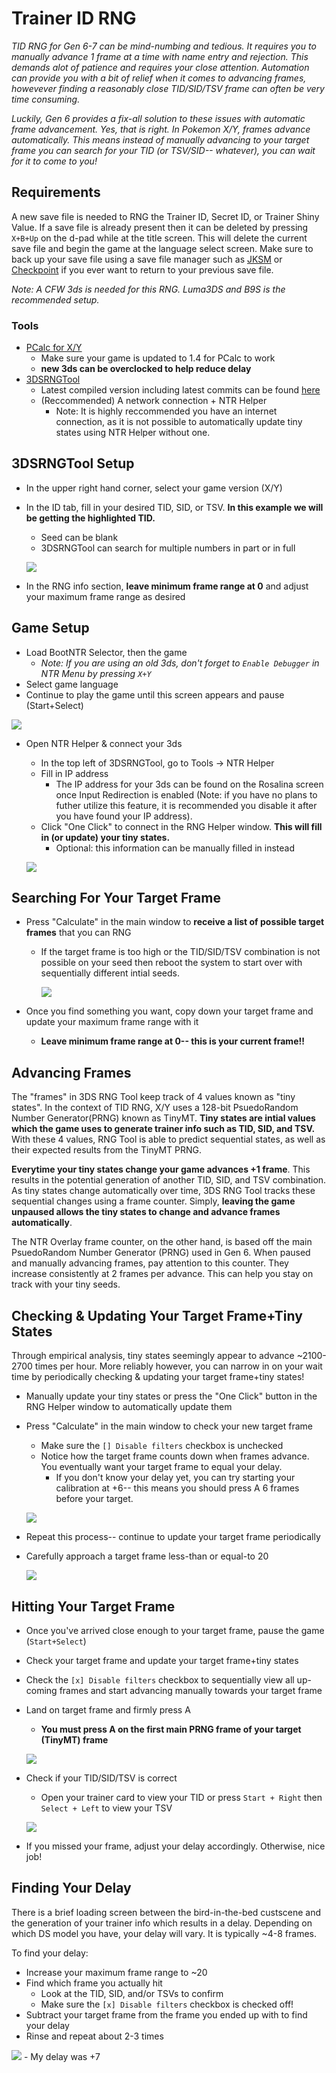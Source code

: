 # Trainer ID RNG
*TID RNG for Gen 6-7 can be mind-numbing and tedious. It requires you to manually advance 1 frame at a time with name entry and rejection. This demands alot of patience and requires your close attention. Automation can provide you with a bit of relief when it comes to advancing frames, howevever finding a reasonably close TID/SID/TSV frame can often be very time consuming.*

*Luckily, Gen 6 provides a fix-all solution to these issues with automatic frame advancement. Yes, that is right. In Pokemon X/Y, frames advance automatically. This means instead of manually advancing to your target frame you can search for your TID (or TSV/SID-- whatever), you can wait for it to come to you!*

## Requirements
A new save file is needed to RNG the Trainer ID, Secret ID, or Trainer Shiny Value. If a save file is already present then it can be deleted by pressing `X+B+Up` on the d-pad while at the title screen. This will delete the current save file and begin the game at the language select screen. Make sure to back up your save file using a save file manager such as [JKSM](https://github.com/J-D-K/JKSM) or [Checkpoint](https://github.com/BernardoGiordano/Checkpoint) if you ever want to return to your previous save file.

*Note: A CFW 3ds is needed for this RNG. Luma3DS and B9S is the recommended setup.*


### Tools
- [PCalc for X/Y](https://pokemonrng.com/downloads/pcalc/xy)
    - Make sure your game is updated to 1.4 for PCalc to work
    - **new 3ds can be overclocked to help reduce delay**
- [3DSRNGTool](https://github.com/wwwwwwzx/3DSRNGTool/releases)
    - Latest compiled version including latest commits can be found [here](https://ci.appveyor.com/project/wwwwwwzx/3dsrngtool/build/artifacts)
    - (Reccommended) A network connection + NTR Helper
      - Note: It is highly reccommended you have an internet connection, as it is not possible to automatically update tiny states using NTR Helper without one.


## 3DSRNGTool Setup
- In the upper right hand corner, select your game version (X/Y)
- In the ID tab, fill in your desired TID, SID, or TSV. **In this example we will be getting the highlighted TID.**
    - Seed can be blank
    - 3DSRNGTool can search for multiple numbers in part or in full
    
    ![](https://i.imgur.com/pZ3brMs.png)
    
- In the RNG info section, **leave minimum frame range at 0** and adjust your maximum frame range as desired

## Game Setup
- Load BootNTR Selector, then the game
  - *Note: If you are using an old 3ds, don't forget to `Enable Debugger` in NTR Menu by pressing `X+Y`*
- Select game language
- Continue to play the game until this screen appears and pause (Start+Select)

![](https://i.imgur.com/IGSWbx6.png)

- Open NTR Helper & connect your 3ds
  - In the top left of 3DSRNGTool, go to Tools -> NTR Helper
  - Fill in IP address
    - The IP address for your 3ds can be found on the Rosalina screen once Input Redirection is enabled (Note: if you have no plans to futher utilize this feature, it is recommended you disable it after you have found your IP address).
  - Click "One Click" to connect in the RNG Helper window. **This will fill in (or update) your tiny states.**
    - Optional: this information can be manually filled in instead

  ![](https://i.imgur.com/I1OAGLL.png)

## Searching For Your Target Frame
- Press "Calculate" in the main window to **receive a list of possible target frames** that you can RNG
  - If the target frame is too high or the TID/SID/TSV combination is not possible on your seed then reboot the system to start over with sequentially different intial seeds.

    ![](https://i.imgur.com/5wtHiWL.png)
    
- Once you find something you want, copy down your target frame and update your maximum frame range with it
  - **Leave minimum frame range at 0-- this is your current frame!!**

## Advancing Frames
The "frames" in 3DS RNG Tool keep track of 4 values known as "tiny states". In the context of TID RNG, X/Y uses a 128-bit PsuedoRandom Number Generator(PRNG) known as TinyMT. **Tiny states are intial values which the game uses to generate trainer info such as TID, SID, and TSV.** With these 4 values, RNG Tool is able to predict sequential states, as well as their expected results from the TinyMT PRNG.

**Everytime your tiny states change your game advances +1 frame**. This results in the potential generation of another TID, SID, and TSV combination. As tiny states change automatically over time, 3DS RNG Tool tracks these sequential changes using a frame counter. Simply, **leaving the game unpaused allows the tiny states to change and advance frames automatically**.

The NTR Overlay frame counter, on the other hand, is based off the main PsuedoRandom Number Generator (PRNG) used in Gen 6. When paused and manually advancing frames, pay attention to this counter. They increase consistently at 2 frames per advance. This can help you stay on track with your tiny seeds.

## Checking & Updating Your Target Frame+Tiny States
Through empirical analysis, tiny states seemingly appear to advance ~2100-2700 times per hour. More reliably however, you can narrow in on your wait time by periodically checking & updating your target frame+tiny states!
- Manually update your tiny states or press the "One Click" button in the RNG Helper window to automatically update them
- Press "Calculate" in the main window to check your new target frame
  - Make sure the `[] Disable filters` checkbox is unchecked
  - Notice how the target frame counts down when frames advance. You eventually want your target frame to equal your delay.
    - If you don't know your delay yet, you can try starting your calibration at +6-- this means you should press A 6 frames before your target.
  
  ![](https://i.imgur.com/3u7exzP.png)
- Repeat this process-- continue to update your target frame periodically
- Carefully approach a target frame less-than or equal-to 20

  ![](https://i.imgur.com/A7Heu3c.png)

## Hitting Your Target Frame
- Once you've arrived close enough to your target frame, pause the game (`Start+Select`)
- Check your target frame and update your target frame+tiny states
- Check the `[x] Disable filters` checkbox to sequentially view all up-coming frames and start advancing manually towards your target frame
- Land on target frame and firmly press A
  - **You must press A on the first main PRNG frame of your target (TinyMT) frame**
  
  ![](https://i.imgur.com/Q72fx65.png)
  
- Check if your TID/SID/TSV is correct
  - Open your trainer card to view your TID or press `Start + Right` then `Select + Left` to view your TSV
  
  ![](https://i.imgur.com/qsWPhFv.png)

- If you missed your frame, adjust your delay accordingly. Otherwise, nice job!
  
## Finding Your Delay
There is a brief loading screen between the bird-in-the-bed custscene and the generation of your trainer info which results in a delay. Depending on which DS model you have, your delay will vary. It is typically ~4-8 frames. 

To find your delay:

  - Increase your maximum frame range to ~20
  - Find which frame you actually hit
    - Look at the TID, SID, and/or TSVs to confirm
    - Make sure the `[x] Disable filters` checkbox is checked off!
  - Subtract your target frame from the frame you ended up with to find your delay
  - Rinse and repeat about 2-3 times

![](https://i.imgur.com/A7Heu3c.png)
    - My delay was +7
